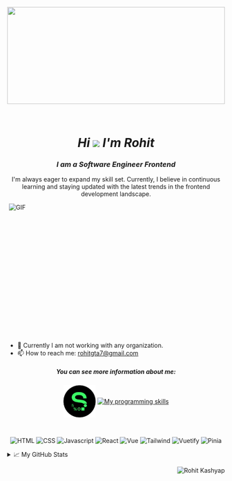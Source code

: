 <p align="center"><img src="https://wallpapercave.com/wp/wp3313545.jpg" width = 100% height = 225 /></p>
<br>

<h1 align="center"><em>Hi</em> <img src="https://media.giphy.com/media/hvRJCLFzcasrR4ia7z/giphy.gif" width="35px"><em> I'm Rohit</em></h1>
<h3 align="center"><em>I am a Software Engineer Frontend</em></h3>
<p align="center">I'm always eager to expand my skill set. Currently, I believe in continuous learning and staying updated with the latest trends in the frontend development landscape.</p>

<img align="right" alt="GIF" src="https://github.com/abhisheknaiidu/abhisheknaiidu/blob/master/code.gif?raw=true" width="500" height="320" />

- 🔭 Currently I am not working with any organization.
- 📫 How to reach me: rohitgta7@gmail.com


<h5 align="center"><em>You can see more information about me: </em></h5>
<p align="center">
<a href="https://sourcerer.io/rohitksp" target="blank"><img align="center" src="https://github.com/mfcrespo/Github_profile/blob/master/images/logo_sourcerer.png" alt="My programming skills" height="75" width="75" /></a>
<a href="https://wakatime.com/dashboard" target="blank"><img align="center" src="https://th.bing.com/th/id/OIP.nY8LKQXBjZtANzWv7_fsZwHaHa?pid=Api&rs=1" alt="My programming skills" height="100" width="100" /></a>
</p>
<br>

<p align="center">
<img src="https://logos-download.com/wp-content/uploads/2017/07/HTML5_badge.png" alt="HTML" width="30" height="30" title="HTML"/>
<img src="https://billing.flourisense.in/wp-content/uploads/2022/11/css3.png" alt="CSS" width="30" height="30" title="CSS"/>
<img src="https://upload.wikimedia.org/wikipedia/commons/thumb/9/99/Unofficial_JavaScript_logo_2.svg/1200px-Unofficial_JavaScript_logo_2.svg.png" alt="Javascript" width="30" height="30" title="Javascript"/>
<img src="https://github.com/rohitksp/rohitksp/assets/68800075/1478e980-95d8-4ba8-8495-f37a5187200a" alt="React" width="30" height="30" title="React"/>
<img src="https://github.com/rohitksp/rohitksp/assets/68800075/e5938386-4c91-4e55-8b6e-9c916ef155af" alt="Vue" width="30" height="30" title="Vue"/>
<img src="https://github.com/rohitksp/rohitksp/assets/68800075/d6a1ab02-48cb-47f7-9745-db5ec4015ddf" alt="Tailwind" width="30" height="30" title="Tailwind"/>
<img src="https://github.com/rohitksp/rohitksp/assets/68800075/0b570a27-7f8b-442b-a310-67552cb62ac0" alt="Vuetify" width="30" height="30" title="Vuetify"/>
<img src="https://github.com/rohitksp/rohitksp/assets/68800075/82ffb523-666a-47f7-abcb-de5291b835ce" alt="Pinia" width="25" height="30" title="Pinia"/>
</p>
<details>
<summary>📈 My GitHub Stats</summary>

<p align="center"> <img src="https://github-readme-stats.vercel.app/api?username=rohitksp&show_icons=true&theme=great-gatsby&count_private=true" alt="Rohit Kashyap" />

</details>
<p align="right"> <img src="https://komarev.com/ghpvc/?username=rohitksp&color=blue" alt="Rohit Kashyap" /> </p>
